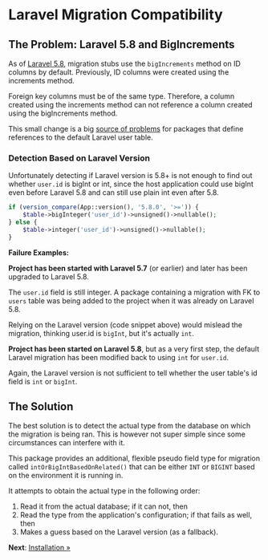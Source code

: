 # Laravel Migration Compatibility

## The Problem: Laravel 5.8 and BigIncrements

As of [Laravel 5.8](https://github.com/laravel/framework/pull/26472), migration stubs use the
`bigIncrements` method on ID columns by default. Previously, ID columns were created using the
increments method.

Foreign key columns must be of the same type. Therefore, a column created using the increments
method can not reference a column created using the bigIncrements method.

This small change is a big [source of problems](https://laraveldaily.com/be-careful-laravel-5-8-added-bigincrements-as-defaults/)
for packages that define references to the default Laravel user table.

### Detection Based on Laravel Version

Unfortunately detecting if Laravel version is 5.8+ is not enough to find out whether `user.id` is
bigInt or int, since the host application could use bigInt even before Laravel 5.8 and can still use
plain int even after 5.8.

```php
if (version_compare(App::version(), '5.8.0', '>=')) {
    $table->bigInteger('user_id')->unsigned()->nullable();
} else {
    $table->integer('user_id')->unsigned()->nullable();
}
```

**Failure Examples:**

**Project has been started with Laravel 5.7** (or earlier) and later has been upgraded to Laravel 5.8.

The `user.id` field is still integer.
A package containing a migration with FK to `users` table was being added to the project when it was
already on Laravel 5.8.

Relying on the Laravel version (code snippet above) would mislead the migration, thinking user.id is
`bigInt`, but it's actually `int`.

**Project has been started on Laravel 5.8**, but as a very first step, the default Laravel migration
has been modified back to using `int` for `user.id`.

Again, the Laravel version is not sufficient to tell whether the user table's id field is `int` or
`bigInt`.

## The Solution

The best solution is to detect the actual type from the database on which the migration is being
ran. This is however not super simple since some circumstances can interfere with it.

This package provides an additional, flexible pseudo field type for migration called
`intOrBigIntBasedOnRelated()` that can be either `INT` or `BIGINT` based on the environment it is
running in.

It attempts to obtain the actual type in the following order:

1. Read it from the actual database; if it can not, then
2. Read the type from the application's configuration; if that fails as well, then
3. Makes a guess based on the Laravel version (as a fallback).

**Next**: [Installation &raquo;](installation.md)


